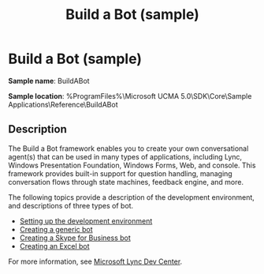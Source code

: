 ﻿---
title: Build a Bot (sample)
description: The Build a Bot framework enables you to create your own conversational agent(s) that can be used in many types of applications.
TOCTitle: Build a Bot (sample)
ms:assetid: e04d7016-553d-4780-953a-fa373d2d2400
ms:mtpsurl: https://msdn.microsoft.com/library/Dn454823(v=office.16)
ms:contentKeyID: 65240108
ms.date: 07/27/2015
mtps_version: v=office.16
---

# Build a Bot (sample)


**Sample name**: BuildABot

**Sample location**: %ProgramFiles%\\Microsoft UCMA 5.0\\SDK\\Core\\Sample Applications\\Reference\\BuildABot

## Description

The Build a Bot framework enables you to create your own conversational agent(s) that can be used in many types of applications, including Lync, Windows Presentation Foundation, Windows Forms, Web, and console. This framework provides built-in support for question handling, managing conversation flows through state machines, feedback engine, and more.

The following topics provide a description of the development environment, and descriptions of three types of bot.

- [Setting up the development environment](setting-up-the-development-environment.md)
- [Creating a generic bot](creating-a-generic-bot.md)
- [Creating a Skype for Business bot](creating-a-skype-for-business-bot.md)
- [Creating an Excel bot](creating-an-excel-bot.md)

For more information, see [Microsoft Lync Dev Center](/lync/lync-2013).

